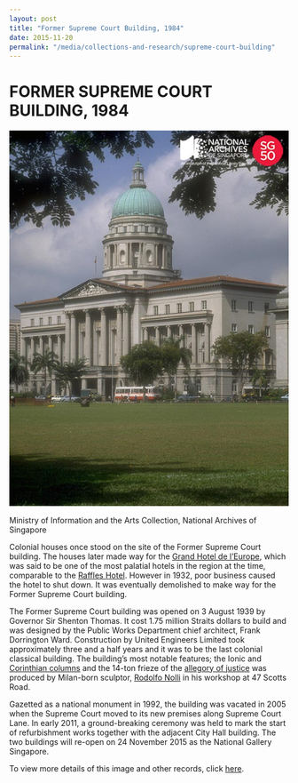 ```yaml
---
layout: post
title: "Former Supreme Court Building, 1984"
date: 2015-11-20
permalink: "/media/collections-and-research/supreme-court-building"
---
```


<iframe id="pxcelframe" src="//t.sharethis.com/a/t_.htm?ver=0.345.16984&amp;cid=c010#rnd=1577950317015&amp;cid=c010&amp;dmn=www.nas.gov.sg&amp;tt=t.dhj&amp;dhjLcy=58&amp;lbl=pxcel&amp;flbl=pxcel&amp;ll=d&amp;ver=0.345.16984&amp;ell=d&amp;cck=__stid&amp;pn=%2Fblogs%2Farchivistpick%2Fsupreme-court%2F&amp;qs=na&amp;rdn=www.nas.gov.sg&amp;rpn=%2Fblogs%2Farchivistpick%2F&amp;rqs=na&amp;cc=SG&amp;cont=AS&amp;ipaddr=" style="display: none;"></iframe>

# FORMER SUPREME COURT BUILDING, 1984

![Ministry of Information and the Arts Collection, National Archives of Singapore](../../../images/blogs/2015-11-20-L.jpg)

Ministry of Information and the Arts Collection, National Archives of Singapore

Colonial houses once stood on the site of the Former Supreme Court building. The houses later made way for the [Grand Hotel de l’Europe](http://www.nas.gov.sg/archivesonline/photographs/record-details/d38817c4-1161-11e3-83d5-0050568939ad), which was said to be one of the most palatial hotels in the region at the time, comparable to the [Raffles Hotel](http://www.nas.gov.sg/archivesonline/photographs/record-details/ae2598ab-1161-11e3-83d5-0050568939ad). However in 1932, poor business caused the hotel to shut down. It was eventually demolished to make way for the Former Supreme Court building.

The Former Supreme Court building was opened on 3 August 1939 by Governor Sir Shenton Thomas. It cost 1.75 million Straits dollars to build and was designed by the Public Works Department chief architect, Frank Dorrington Ward. Construction by United Engineers Limited took approximately three and a half years and it was to be the last colonial classical building. The building’s most notable features; the Ionic and [Corinthian columns](http://www.nas.gov.sg/archivesonline/photographs/record-details/8a2c4c28-1162-11e3-83d5-0050568939ad) and the 14-ton frieze of the [allegory of justice](http://www.nas.gov.sg/archivesonline/photographs/record-details/5e07648b-1162-11e3-83d5-0050568939ad) was produced by  Milan-born sculptor, [Rodolfo Nolli](http://www.nas.gov.sg/archivesonline/photographs/record-details/ae9c9a94-1161-11e3-83d5-0050568939ad) in his workshop at 47 Scotts Road.

Gazetted as a national monument in 1992, the building was vacated in 2005 when the Supreme Court moved to its new premises along Supreme Court Lane. In early 2011, a ground-breaking ceremony was held to mark the start of refurbishment works together with the adjacent City Hall building. The two buildings will re-open on 24 November 2015 as the National Gallery Singapore.

To view more details of this image and other records, click [here](http://www.nas.gov.sg/archivesonline/photographs/record-details/ed8225d7-1161-11e3-83d5-0050568939ad).

